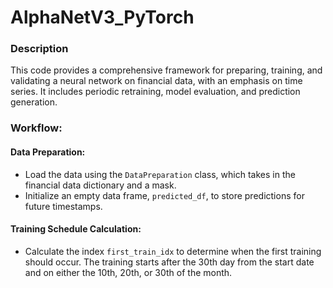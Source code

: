 # AlphaNetV3_PyTorch

### Description
This code provides a comprehensive framework for preparing, training, and validating a neural network on financial data, with an emphasis on time series. It includes periodic retraining, model evaluation, and prediction generation.

### Workflow:
#### Data Preparation: 
* Load the data using the `DataPreparation` class, which takes in the financial data dictionary and a mask.
* Initialize an empty data frame, `predicted_df`, to store predictions for future timestamps.

#### Training Schedule Calculation:
* Calculate the index `first_train_idx` to determine when the first training should occur. The training starts after the 30th day from the start date and on either the 10th, 20th, or 30th of the month.
